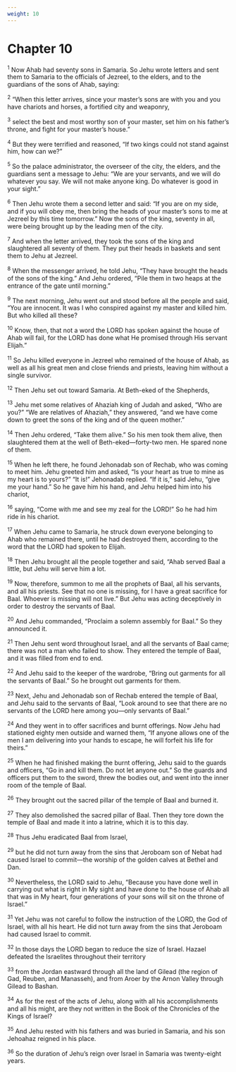 ```yaml
---
weight: 10
---
```


# Chapter 10

<sup>1</sup> Now Ahab had seventy sons in Samaria. So Jehu wrote letters and sent them to Samaria to the officials of Jezreel, to the elders, and to the guardians of the sons of Ahab, saying: 

<sup>2</sup> “When this letter arrives, since your master’s sons are with you and you have chariots and horses, a fortified city and weaponry, 

<sup>3</sup> select the best and most worthy son of your master, set him on his father’s throne, and fight for your master’s house.” 

<sup>4</sup> But they were terrified and reasoned, “If two kings could not stand against him, how can we?” 

<sup>5</sup> So the palace administrator, the overseer of the city, the elders, and the guardians sent a message to Jehu: “We are your servants, and we will do whatever you say. We will not make anyone king. Do whatever is good in your sight.” 

<sup>6</sup> Then Jehu wrote them a second letter and said: “If you are on my side, and if you will obey me, then bring the heads of your master’s sons to me at Jezreel by this time tomorrow.” Now the sons of the king, seventy in all, were being brought up by the leading men of the city. 

<sup>7</sup> And when the letter arrived, they took the sons of the king and slaughtered all seventy of them. They put their heads in baskets and sent them to Jehu at Jezreel. 

<sup>8</sup> When the messenger arrived, he told Jehu, “They have brought the heads of the sons of the king.” And Jehu ordered, “Pile them in two heaps at the entrance of the gate until morning.” 

<sup>9</sup> The next morning, Jehu went out and stood before all the people and said, “You are innocent. It was I who conspired against my master and killed him. But who killed all these? 

<sup>10</sup> Know, then, that not a word the LORD has spoken against the house of Ahab will fail, for the LORD has done what He promised through His servant Elijah.” 

<sup>11</sup> So Jehu killed everyone in Jezreel who remained of the house of Ahab, as well as all his great men and close friends and priests, leaving him without a single survivor. 

<sup>12</sup> Then Jehu set out toward Samaria. At Beth-eked of the Shepherds, 

<sup>13</sup> Jehu met some relatives of Ahaziah king of Judah and asked, “Who are you?” “We are relatives of Ahaziah,” they answered, “and we have come down to greet the sons of the king and of the queen mother.” 

<sup>14</sup> Then Jehu ordered, “Take them alive.” So his men took them alive, then slaughtered them at the well of Beth-eked—forty-two men. He spared none of them. 

<sup>15</sup> When he left there, he found Jehonadab son of Rechab, who was coming to meet him. Jehu greeted him and asked, “Is your heart as true to mine as my heart is to yours?” “It is!” Jehonadab replied. “If it is,” said Jehu, “give me your hand.” So he gave him his hand, and Jehu helped him into his chariot, 

<sup>16</sup> saying, “Come with me and see my zeal for the LORD!” So he had him ride in his chariot. 

<sup>17</sup> When Jehu came to Samaria, he struck down everyone belonging to Ahab who remained there, until he had destroyed them, according to the word that the LORD had spoken to Elijah. 

<sup>18</sup> Then Jehu brought all the people together and said, “Ahab served Baal a little, but Jehu will serve him a lot. 

<sup>19</sup> Now, therefore, summon to me all the prophets of Baal, all his servants, and all his priests. See that no one is missing, for I have a great sacrifice for Baal. Whoever is missing will not live.” But Jehu was acting deceptively in order to destroy the servants of Baal. 

<sup>20</sup> And Jehu commanded, “Proclaim a solemn assembly for Baal.” So they announced it. 

<sup>21</sup> Then Jehu sent word throughout Israel, and all the servants of Baal came; there was not a man who failed to show. They entered the temple of Baal, and it was filled from end to end. 

<sup>22</sup> And Jehu said to the keeper of the wardrobe, “Bring out garments for all the servants of Baal.” So he brought out garments for them. 

<sup>23</sup> Next, Jehu and Jehonadab son of Rechab entered the temple of Baal, and Jehu said to the servants of Baal, “Look around to see that there are no servants of the LORD here among you—only servants of Baal.” 

<sup>24</sup> And they went in to offer sacrifices and burnt offerings. Now Jehu had stationed eighty men outside and warned them, “If anyone allows one of the men I am delivering into your hands to escape, he will forfeit his life for theirs.” 

<sup>25</sup> When he had finished making the burnt offering, Jehu said to the guards and officers, “Go in and kill them. Do not let anyone out.” So the guards and officers put them to the sword, threw the bodies out, and went into the inner room of the temple of Baal. 

<sup>26</sup> They brought out the sacred pillar of the temple of Baal and burned it. 

<sup>27</sup> They also demolished the sacred pillar of Baal. Then they tore down the temple of Baal and made it into a latrine, which it is to this day. 

<sup>28</sup> Thus Jehu eradicated Baal from Israel, 

<sup>29</sup> but he did not turn away from the sins that Jeroboam son of Nebat had caused Israel to commit—the worship of the golden calves at Bethel and Dan. 

<sup>30</sup> Nevertheless, the LORD said to Jehu, “Because you have done well in carrying out what is right in My sight and have done to the house of Ahab all that was in My heart, four generations of your sons will sit on the throne of Israel.” 

<sup>31</sup> Yet Jehu was not careful to follow the instruction of the LORD, the God of Israel, with all his heart. He did not turn away from the sins that Jeroboam had caused Israel to commit. 

<sup>32</sup> In those days the LORD began to reduce the size of Israel. Hazael defeated the Israelites throughout their territory 

<sup>33</sup> from the Jordan eastward through all the land of Gilead (the region of Gad, Reuben, and Manasseh), and from Aroer by the Arnon Valley through Gilead to Bashan. 

<sup>34</sup> As for the rest of the acts of Jehu, along with all his accomplishments and all his might, are they not written in the Book of the Chronicles of the Kings of Israel? 

<sup>35</sup> And Jehu rested with his fathers and was buried in Samaria, and his son Jehoahaz reigned in his place. 

<sup>36</sup> So the duration of Jehu’s reign over Israel in Samaria was twenty-eight years. 


